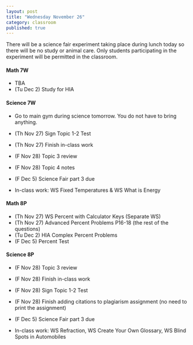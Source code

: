 ```yaml
---
layout: post
title: "Wednesday November 26"
category: classroom
published: true
---
```

There will be a science fair experiment taking place during lunch today so there will be no study or animal care. Only students participating in the experiment will be permitted in the classroom.

#### Math 7W
* TBA
* (Tu Dec 2) Study for HIA

#### Science 7W
* Go to main gym during science tomorrow. You do not have to bring anything.
* (Th Nov 27) Sign Topic 1-2 Test
* (Th Nov 27) Finish in-class work
* (F Nov 28) Topic 3 review
* (F Nov 28) Topic 4 notes
* (F Dec 5) Science Fair part 3 due

* In-class work: WS Fixed Temperatures & WS What is Energy

#### Math 8P
* (Th Nov 27) WS Percent with Calculator Keys (Separate WS)
* (Th Nov 27) Advanced Percent Problems P16-18 (the rest of the questions)
* (Tu Dec 2) HIA Complex Percent Problems
* (F Dec 5) Percent Test

#### Science 8P
* (F Nov 28) Topic 3 review
* (F Nov 28) Finish in-class work
* (F Nov 28) Sign Topic 1-2 Test
* (F Nov 28) Finish adding citations to plagiarism assignment (no need to print the assignment)
* (F Dec 5) Science Fair part 3 due

* In-class work: WS Refraction, WS Create Your Own Glossary, WS Blind Spots in Automobiles
